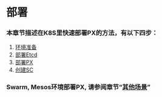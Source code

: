 # 部署

### 本章节描述在K8S里快速部署PX的方法，有以下四步：

1. [环境准备](environment-preparation.md)
2. [部署Etcd](deploy-etcd.md)
3. [部署PX](deploy-px.md)
4. [创建SC](create-storage-class.md)

### Swarm, Mesos环境部署PX, 请参阅章节“[**其他场景**](other-scenarios/)**”**







